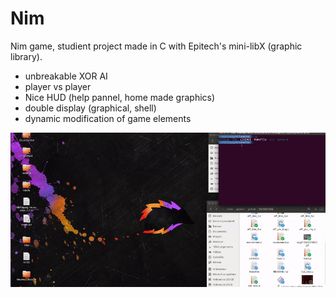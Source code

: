 # Nim

Nim game, studient project made in C with Epitech's mini-libX (graphic library).

 - unbreakable XOR AI
 - player vs player
 - Nice HUD (help pannel, home made graphics)
 - double display (graphical, shell)
 - dynamic modification of game elements

![alt tag](https://raw.githubusercontent.com/usernameHed/Allumette/master/Allumette.gif)
